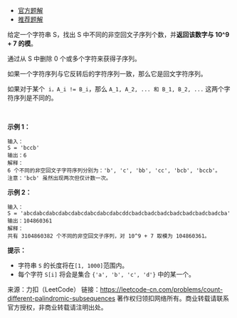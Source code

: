 * [官方题解](https://leetcode-cn.com/problems/count-different-palindromic-subsequences/solution/tong-ji-bu-tong-hui-wen-zi-zi-fu-chuan-by-leetcode/)
* [推荐题解](https://blog.csdn.net/qq_41855420/article/details/89710028?ops_request_misc=%257B%2522request%255Fid%2522%253A%2522160121927519725271720158%2522%252C%2522scm%2522%253A%252220140713.130102334..%2522%257D&request_id=160121927519725271720158&biz_id=0&utm_medium=distribute.pc_search_result.none-task-blog-2~blog~first_rank_v1~rank_blog_v1-2-89710028.pc_v1_rank_blog_v1&utm_term=LeetCode+%E7%BB%9F%E8%AE%A1%E4%B8%8D%E5%90%8C%E5%9B%9E%E6%96%87%E5%AD%90%E5%BA%8F%E5%88%97&spm=1018.2118.3001.4187)

给定一个字符串 S，找出 S 中不同的非空回文子序列个数，并**返回该数字与 10^9 + 7 的模**。

通过从 S 中删除 0 个或多个字符来获得子序列。

如果一个字符序列与它反转后的字符序列一致，那么它是回文字符序列。

如果对于某个  ```i，A_i != B_i```，那么 ```A_1, A_2, ... 和 B_1, B_2, ...``` 这两个字符序列是不同的。

 

**示例 1：**
```
输入：
S = 'bccb'
输出：6
解释：
6 个不同的非空回文子字符序列分别为：'b', 'c', 'bb', 'cc', 'bcb', 'bccb'。
注意：'bcb' 虽然出现两次但仅计数一次。
```
**示例 2：**
```
输入：
S = 'abcdabcdabcdabcdabcdabcdabcdabcddcbadcbadcbadcbadcbadcbadcbadcba'
输出：104860361
解释：
共有 3104860382 个不同的非空回文子序列，对 10^9 + 7 取模为 104860361。
```

**提示：**

* 字符串 ```S``` 的长度将在```[1, 1000]```范围内。
* 每个字符 ```S[i]``` 将会是集合 ```{'a', 'b', 'c', 'd'}``` 中的某一个。
 

来源：力扣（LeetCode）
链接：https://leetcode-cn.com/problems/count-different-palindromic-subsequences
著作权归领扣网络所有。商业转载请联系官方授权，非商业转载请注明出处。
